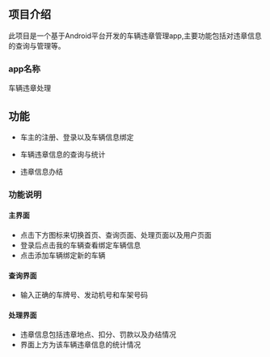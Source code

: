 ## 项目介绍
此项目是一个基于Android平台开发的车辆违章管理app,主要功能包括对违章信息的查询与管理等。
### app名称
车辆违章处理
## 功能
* 车主的注册、登录以及车辆信息绑定  
- 车辆违章信息的查询与统计
* 违章信息办结  
### 功能说明
#### 主界面
* 点击下方图标来切换首页、查询页面、处理页面以及用户页面
* 登录后点击我的车辆查看绑定车辆信息
* 点击添加车辆绑定新的车辆
#### 查询界面
* 输入正确的车牌号、发动机号和车架号码
#### 处理界面
* 违章信息包括违章地点、扣分、罚款以及办结情况
* 界面上方为该车辆违章信息的统计情况

